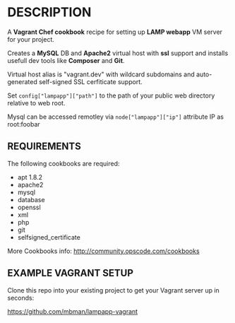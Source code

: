 DESCRIPTION
===========

A **Vagrant Chef cookbook** recipe for setting up **LAMP webapp** VM server for your project.

Creates a **MySQL** DB and **Apache2** virtual host with **ssl** support and installs usefull dev tools like **Composer** and **Git**.

Virtual host alias is "vagrant.dev" with wildcard subdomains and 
auto-generated self-signed SSL cerfiticate support.

Set `config["lampapp"]["path"]` to the path of your public web directory relative to web root.


Mysql can be accessed remotley via `node["lampapp"]["ip"]` attribute IP as root:foobar


REQUIREMENTS
------------

The following cookbooks are required:

  - apt 1.8.2
  - apache2
  - mysql
  - database
  - openssl
  - xml
  - php
  - git
  - selfsigned_certificate

More Cookbooks info: http://community.opscode.com/cookbooks

EXAMPLE VAGRANT SETUP
---------------------

Clone this repo into your existing project to get your Vagrant server up in seconds:
  
https://github.com/mbman/lampapp-vagrant